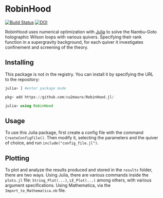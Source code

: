 # RobinHood

[![Build Status](https://github.com/cu2mauro/RobinHood.jl/actions/workflows/CI.yml/badge.svg)](https://github.com/cu2mauro/RobinHood.jl/actions) [![DOI](https://zenodo.org/badge/842631903.svg)](https://zenodo.org/doi/10.5281/zenodo.13646854)

RobinHood uses numerical optimization with [Julia](https://julialang.org) to solve the Nambu-Goto holographic Wilson loops with various quivers. Specifying their rank function in a supergravity background, for each quiver it investigates confinement and screening of the theory.

## Installing

This package is not in the registry. You can install it by specifying the URL to the repository:

```julia
julia> ] #enter package mode

pkg> add https://github.com/cu2mauro/RobinHood.jl/

julia> using RobinHood
```

## Usage

To use this Julia package, first create a config file with the command `CreateConfigFile()`. Then modify it, selecting the parameters and the quiver of choice, and run `include("config_file.jl")`.

## Plotting

To plot and analyze the results produced and stored in the `results` folder, there are two ways. 
Using Julia, there are various commands inside the `plots.jl` file: `String_Plot(...)`, `LE_Plot(...)` among others, with various argument specifications. 
Using Mathematica, via the `Import_to_Mathematica.nb` file.